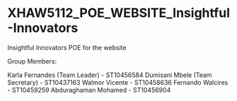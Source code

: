 # XHAW5112_POE_WEBSITE_Insightful-Innovators
Insightful Innovators POE for the website 

Group Members: 

Karla Fernandes (Team Leader) - ST10456584 
Dumisani Mbele (Team Secretary) - ST10437163 
Walmor Vicente - ST10458636 
Fernando Walcires - ST10459259 
Abduraghaman Mohamed - ST10456904
